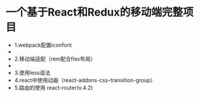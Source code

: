 <h1>一个基于React和Redux的移动端完整项目</h1>

<ul>
    <li>1.webpack配置iconfont<li>
    <li>2.移动端适配（rem配合flex布局）<li>
    <li>3.使用less语法</li>
    <li>4.react中使用动画（react-addons-css-transition-group）</li>
    <li>5.路由的使用 react-router(v.4.2)</li>
</ul>
